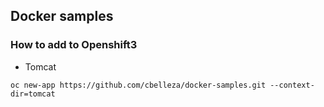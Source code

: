 ## Docker samples

### How to add to Openshift3

- Tomcat
```
oc new-app https://github.com/cbelleza/docker-samples.git --context-dir=tomcat
```
